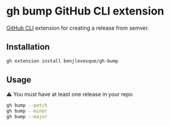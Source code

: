 # gh bump GitHub CLI extension

[GitHub CLI](https://github.com/cli/cli) extension for creating a release from semver.

## Installation
```bash
gh extension install benjlevesque/gh-bump
```

## Usage

:warning: You must have at least one release in your repo

```bash
gh bump --patch
gh bump --minor
gh bump --major
```

